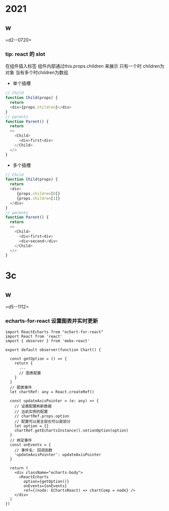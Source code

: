 # 2021
## w


=d2--0720=

### tip: react 的 slot

在组件插入标签 组件内部通过this.props.children 来展示
只有一个时 children为对象 当有多个时children为数组

* 单个插槽

```javascript
// Child
function Child(props) {
  return
  <div>{props.children}</div>
}
// parents
function Parent() {
  return
  <>
    <Child>
      <div>first<div>
    </Child>
  </>
}
```

* 多个插槽

```javascript
// Child
function Child(props) {
  return
  <div>
     {props.children[0]}
     {props.children[1]}
  </div>
}
// parents
function Parent() {
  return
  <>
    <Child>
      <div>first<div>
      <div>second</div>
    </Child>
  </>
}
```
# 3c
## w

=d5--1112=

### echarts-for-react 设置图表并实时更新

```tsx
import ReactEcharts from "echart-for-react"
import React from 'react'
import { observer } from 'mobx-react'

export default observer(function Chart() {

  const getOption = () => {
    return {
      ...
      // 图表配置
    }
  }
  // 图表事件
  let chartRef: any = React.createRef()

  const updateAxisPointer = (e: any) => {
    // 设置配置刷新数据
    // 当前实例的配置
    // chartRef.props.option
    // 配置可以是全部也可以是部分
    let option = {}
    chartRef.getEchartsInstance().setionOption(option)
  }
  // 绑定事件
  const onEvents = {
    // 事件名: 回调函数
    'updateAxisPointer': updateAxisPointer
  }

  return (
    <div className="echarts-body">
      <ReactEcharts
        option={getOption()}
        onEvents={onEvents}
        ref={(node: EChartsReact) => chartComp = node} />
    </div>
  )
})

```
